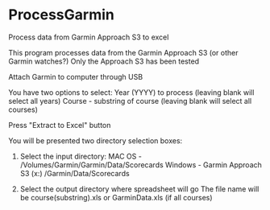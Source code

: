 # ProcessGarmin
Process data from Garmin Approach S3 to excel

This program processes data from the Garmin Approach S3 (or other Garmin watches?)
Only the Approach S3 has been tested

Attach Garmin to computer through USB

You have two options to select:
  Year (YYYY) to process (leaving blank will select all years)
  Course - substring of course (leaving blank will select all courses)
  
Press "Extract to Excel" button

You will be presented two directory selection boxes:

  1. Select the input directory:
      MAC OS - /Volumes/Garmin/Garmin/Data/Scorecards
      Windows - Garmin Approach S3 (x:) /Garmin/Data/Scorecards
      
  2. Select the output directory where spreadsheet will go
      The file name will be course(substring).xls or GarminData.xls (if all courses) 

